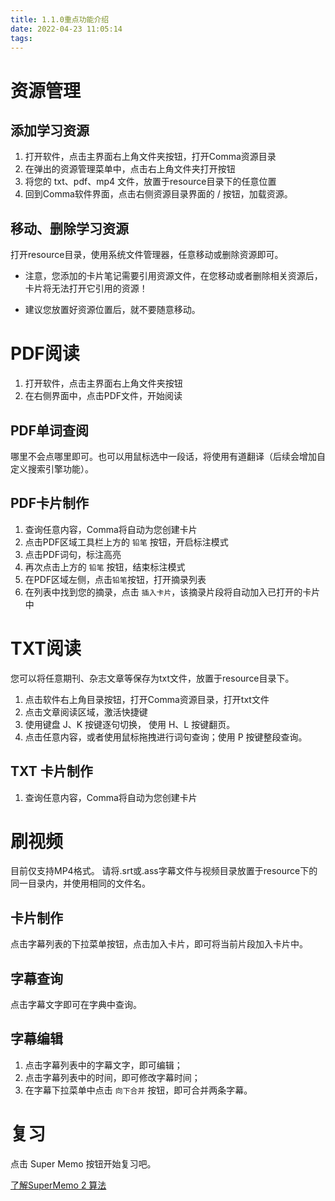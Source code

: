 ```yaml
---
title: 1.1.0重点功能介绍
date: 2022-04-23 11:05:14
tags:
---
```

# 资源管理

## 添加学习资源
1. 打开软件，点击主界面右上角文件夹按钮，打开Comma资源目录
2. 在弹出的资源管理菜单中，点击右上角文件夹打开按钮
3. 将您的 txt、pdf、mp4 文件，放置于resource目录下的任意位置
4. 回到Comma软件界面，点击右侧资源目录界面的 / 按钮，加载资源。

## 移动、删除学习资源

打开resource目录，使用系统文件管理器，任意移动或删除资源即可。

- 注意，您添加的卡片笔记需要引用资源文件，在您移动或者删除相关资源后，卡片将无法打开它引用的资源！

- 建议您放置好资源位置后，就不要随意移动。

# PDF阅读

1. 打开软件，点击主界面右上角文件夹按钮
2. 在右侧界面中，点击PDF文件，开始阅读

## PDF单词查阅

哪里不会点哪里即可。也可以用鼠标选中一段话，将使用有道翻译（后续会增加自定义搜索引擎功能）。

## PDF卡片制作

1. 查询任意内容，Comma将自动为您创建卡片
2. 点击PDF区域工具栏上方的 `铅笔` 按钮，开启标注模式
3. 点击PDF词句，标注高亮
4. 再次点击上方的 `铅笔` 按钮，结束标注模式
5. 在PDF区域左侧，点击`铅笔`按钮，打开摘录列表
6. 在列表中找到您的摘录，点击 `插入卡片`，该摘录片段将自动加入已打开的卡片中

# TXT阅读
您可以将任意期刊、杂志文章等保存为txt文件，放置于resource目录下。
1. 点击软件右上角目录按钮，打开Comma资源目录，打开txt文件
2. 点击文章阅读区域，激活快捷键
3. 使用键盘 J、K 按键逐句切换， 使用 H、L 按键翻页。
4. 点击任意内容，或者使用鼠标拖拽进行词句查询；使用 P 按键整段查询。

## TXT 卡片制作

1. 查询任意内容，Comma将自动为您创建卡片

# 刷视频

目前仅支持MP4格式。
请将.srt或.ass字幕文件与视频目录放置于resource下的同一目录内，并使用相同的文件名。

## 卡片制作
点击字幕列表的下拉菜单按钮，点击加入卡片，即可将当前片段加入卡片中。

## 字幕查询
点击字幕文字即可在字典中查询。

## 字幕编辑
1. 点击字幕列表中的字幕文字，即可编辑；
2. 点击字幕列表中的时间，即可修改字幕时间；
3. 在字幕下拉菜单中点击 `向下合并` 按钮，即可合并两条字幕。

# 复习

点击 Super Memo 按钮开始复习吧。

[了解SuperMemo 2 算法](https://super-memory.com/english/ol/sm2.htm)